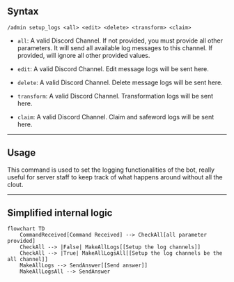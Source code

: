 ## Syntax
`/admin setup_logs <all> <edit> <delete> <transform> <claim>`

- `all`: A valid Discord Channel. If not provided, you must provide all other
         parameters. It will send all available log messages to this channel.
         If provided, will ignore all other provided values.

- `edit`: A valid Discord Channel. Edit message logs will be sent here.

- `delete`: A valid Discord Channel. Delete message logs will be sent here.

- `transform`: A valid Discord Channel. Transformation logs will be sent here.

- `claim`: A valid Discord Channel. Claim and safeword logs will be sent here.

---

## Usage
This command is used to set the logging functionalities of the bot, really useful for
server staff to keep track of what happens around without all the clout.

---

## Simplified internal logic
```mermaid
flowchart TD
    CommandReceived[Command Received] --> CheckAll[all parameter provided]
    CheckAll --> |False| MakeAllLogs[[Setup the log channels]]
    CheckAll --> |True| MakeAllLogsAll[[Setup the log channels be the all channel]]
    MakeAllLogs --> SendAnswer[[Send answer]]
    MakeAllLogsAll --> SendAnswer
```